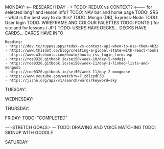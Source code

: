 MONDAY: <-- RESEARCH DAY -->
TODO: REDUX vs CONTEXT? <--- for selected lang? and lesson info? 
TODO: NAV bar and home page
TODO: SRS - what is the best way to do this? 
TODO: Mongo (DB), Express-Node 
TODO: User login 
TODO: WIREFRAME AND COLOUR PALETTES 
TODO: FONTS ( for site and for lessons / JP )
TODO: USERS HAVE DECKS... DECKS HAVE CARDS... CARDS HAVE INFO 

    Reading: 
    - https://dev.to/ruppysuppy/redux-vs-context-api-when-to-use-them-4k3p
    - https://www.thisdot.co/blog/creating-a-global-state-with-react-hooks
    - https://www.w3schools.com/howto/howto_css_login_form.asp
    - https://roe0320.gitbook.io/sei50/week-10/day-5-nodejs
    - https://roe0320.gitbook.io/sei50/week-11/day-1-linked-lists-and-mongodb
    - https://roe0320.gitbook.io/sei50/week-11/day-2-mongoose
    - https://www.youtube.com/watch?v=F_zdlcydF3Q 
    - https://jisho.org/api/v1/search/words?keyword=sky 

TUESDAY:



WEDNESDAY:



THURSDAY:



FRIDAY: 
TODO: "COMPLETED"


-- -STRETCH GOALS:- -- 
TODO: DRAWING AND VOICE MATCHING 
TODO: SIGNUP WITH GOOGLE
    <!-- https://developers.google.com/identity/sign-in/web/sign-in -->


SATURDAY: 
